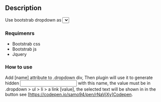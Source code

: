 ## Description
Use bootstrab dropdown as <select> to submit data form.

### Requimenrs 
* Bootstrab css
* Bootstrab js
* Jquery

### How to use
Add [name] attribute to .dropdown div, Then plugin will use it to generate hidden <input> with this name, the value must be in .dropdown > ul > li > a link [value], the selected text will be shown in  <span class="inside"></span> in the button see [https://codepen.io/samo94/pen/rNaVjXy]Codepen.